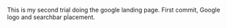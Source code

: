 This is my second trial doing the google landing page.
First commit, Google logo and searchbar pĺacement.
